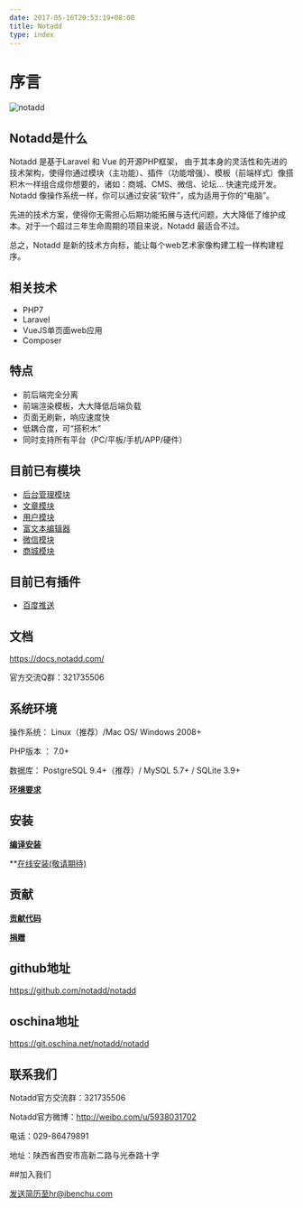 ```yaml
---
date: 2017-05-16T20:53:19+08:00
title: Notadd
type: index
---
```


# 序言

![notadd](https://www.notadd.com/src/notadd_logo.svg)

## Notadd是什么

Notadd 是基于Laravel 和 Vue 的开源PHP框架， 由于其本身的灵活性和先进的技术架构，使得你通过模块（主功能）、插件（功能增强）、模板（前端样式）像搭积木一样组合成你想要的，诸如：商城、CMS、微信、论坛...  快速完成开发。
Notadd 像操作系统一样，你可以通过安装“软件”，成为适用于你的“电脑”。

先进的技术方案，使得你无需担心后期功能拓展与迭代问题，大大降低了维护成本。对于一个超过三年生命周期的项目来说，Notadd 最适合不过。

总之，Notadd 是新的技术方向标，能让每个web艺术家像构建工程一样构建程序。

## 相关技术

- PHP7
- Laravel
- VueJS单页面web应用
- Composer

## 特点

- 前后端完全分离
- 前端渲染模板，大大降低后端负载
- 页面无刷新，响应速度快
- 低耦合度，可“搭积木”
- 同时支持所有平台（PC/平板/手机/APP/硬件）

## 目前已有模块

- [后台管理模块](https://github.com/notadd/administration)
- [文章模块](https://github.com/notadd/content)
- [用户模块](https://github.com/notadd/member)
- [富文本编辑器](https://github.com/notadd/neditor)
- [微信模块](https://github.com/notadd/wechat)
- [商城模块](https://github.com/notadd/mall)

## 目前已有插件

- [百度推送](http://git.oschina.net/notadd/baidu-push)

## 文档

https://docs.notadd.com/

官方交流Q群：321735506

## 系统环境

操作系统： Linux（推荐）/Mac OS/ Windows 2008+

PHP版本 ： 7.0+

数据库： PostgreSQL 9.4+（推荐）/ MySQL 5.7+ / SQLite 3.9+


**[环境要求](https://docs.notadd.com/gettingtarted/#环境要求)**

## 安装

**[编译安装](https://docs.notadd.com/gettingtarted/#编译安装流程)**


**[在线安装(敬请期待)](#)



## 贡献

**[贡献代码](https://docs.notadd.com/introductions/#贡献)**

**[捐赠](https://git.oschina.net/notadd/notadd?donate=true)**


## github地址

https://github.com/notadd/notadd

## oschina地址

https://git.oschina.net/notadd/notadd

## 联系我们

Notadd官方交流群：321735506      

Notadd官方微博：http://weibo.com/u/5938031702  

电话：029-86479891       

地址：陕西省西安市高新二路与光泰路十字   

##加入我们

发送简历至hr@ibenchu.com
